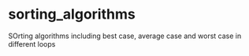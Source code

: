 # sorting_algorithms
SOrting algorithms including best case, average case and worst case in different loops
